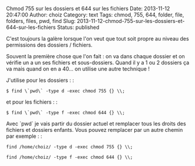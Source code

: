 Chmod 755 sur les dossiers et 644 sur les fichiers
Date: 2013-11-12 20:47:00
Author: choiz
Category: text
Tags: chmod, 755, 644, folder, file, folders, files, pwd, find
Slug: 2013-11-12-chmod-755-sur-les-dossiers-et-644-sur-les-fichiers
Status: published

C'est toujours la galère lorsque l'on veut que tout soit propre au
niveau des permissions des dossiers / fichiers.

Souvent la première chose que l'on fait : on va dans chaque dossier et
on vérifie un a un ses fichiers et sous-dossiers. Quand il y a 1 ou 2
dossiers ça va mais quand on en a 40… on utilise une autre technique !

J'utilise pour les dossiers : :

    $ find \`pwd\` -type d -exec chmod 755 {} \\;

et pour les fichiers : :

    $ find \`pwd\` -type f -exec chmod 644 {} \\;

Avec \`pwd\` je vais partir du dossier actuel et remplacer tous les
droits des fichiers et dossiers enfants. Vous pouvez remplacer par un
autre chemin par exemple : :

    find /home/choiz/ -type d -exec chmod 755 {} \\;

    find /home/choiz/ -type f -exec chmod 644 {} \\;
